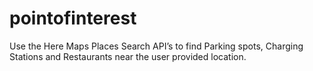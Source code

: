 # pointofinterest
Use the Here Maps Places Search API’s to find Parking spots, Charging Stations and Restaurants near the user provided location.
